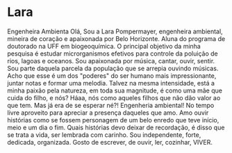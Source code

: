# Lara
Engenheira Ambienta
Olá, Sou a Lara Pompermayer, engenheira ambiental, mineira de coração e apaixonada por Belo Horizonte.
Aluna do programa de doutorado na UFF em biogeoquímica. O principal objetivo da minha pesquisa é estudar microrganismos efetivos para controle da poluição de rios, lagoas e oceanos.
Sou apaixonada por música, cantar, ouvir, sentir. Sou parte daquela parcela da população que se arrepia ouvindo músicas. Acho que esse é um dos "poderes" do ser humano mais impressionante, juntar notas e formar uma melodia. Talvez na mesma intensidade, está a minha paixão pela natureza, em toda sua magnitude, é como uma mãe que cuida do filho, e nós? Háaa, nós como aqueles filhos que não dão valor ao que tem. Mas já era de se esperar né?! Engenheria ambiental!
No tempo livre aproveito para apreciar a presença daqueles que amo. Amo ouvir histórias como se fossem personagem de um belo enredo que teve início, meio e um dia o fim. Quais histórias devo deixar de recordação, é disso que se trata a vida, ser lembrada com carinho.
Sou independente, forte, dedicada, organizada.  Gosto de escrever, de ouvir, ler, cozinhar, VIVER.
